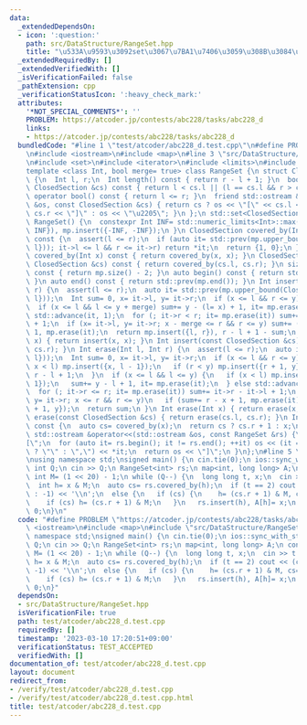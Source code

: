 ```yaml
---
data:
  _extendedDependsOn:
  - icon: ':question:'
    path: src/DataStructure/RangeSet.hpp
    title: "\u533A\u9593\u3092set\u3067\u7BA1\u7406\u3059\u308B\u3084\u3064"
  _extendedRequiredBy: []
  _extendedVerifiedWith: []
  _isVerificationFailed: false
  _pathExtension: cpp
  _verificationStatusIcon: ':heavy_check_mark:'
  attributes:
    '*NOT_SPECIAL_COMMENTS*': ''
    PROBLEM: https://atcoder.jp/contests/abc228/tasks/abc228_d
    links:
    - https://atcoder.jp/contests/abc228/tasks/abc228_d
  bundledCode: "#line 1 \"test/atcoder/abc228_d.test.cpp\"\n#define PROBLEM \"https://atcoder.jp/contests/abc228/tasks/abc228_d\"\
    \n#include <iostream>\n#include <map>\n#line 3 \"src/DataStructure/RangeSet.hpp\"\
    \n#include <set>\n#include <iterator>\n#include <limits>\n#include <cassert>\n\
    template <class Int, bool merge= true> class RangeSet {\n struct ClosedSection\
    \ {\n  Int l, r;\n  Int length() const { return r - l + 1; }\n  bool operator<(const\
    \ ClosedSection &cs) const { return l < cs.l || (l == cs.l && r > cs.r); }\n \
    \ operator bool() const { return l <= r; }\n  friend std::ostream &operator<<(std::ostream\
    \ &os, const ClosedSection &cs) { return cs ? os << \"[\" << cs.l << \",\" <<\
    \ cs.r << \"]\" : os << \"\u2205\"; }\n };\n std::set<ClosedSection> mp;\npublic:\n\
    \ RangeSet() {\n  constexpr Int INF= std::numeric_limits<Int>::max() / 2;\n  mp.insert({INF,\
    \ INF}), mp.insert({-INF, -INF});\n }\n ClosedSection covered_by(Int l, Int r)\
    \ const {\n  assert(l <= r);\n  if (auto it= std::prev(mp.upper_bound(ClosedSection{l,\
    \ l})); it->l <= l && r <= it->r) return *it;\n  return {1, 0};\n }\n ClosedSection\
    \ covered_by(Int x) const { return covered_by(x, x); }\n ClosedSection covered_by(const\
    \ ClosedSection &cs) const { return covered_by(cs.l, cs.r); }\n size_t size()\
    \ const { return mp.size() - 2; }\n auto begin() const { return std::next(mp.begin());\
    \ }\n auto end() const { return std::prev(mp.end()); }\n Int insert(Int l, Int\
    \ r) {\n  assert(l <= r);\n  auto it= std::prev(mp.upper_bound(ClosedSection{l,\
    \ l}));\n  Int sum= 0, x= it->l, y= it->r;\n  if (x <= l && r <= y) return sum;\n\
    \  if (x <= l && l <= y + merge) sum+= y - (l= x) + 1, it= mp.erase(it);\n  else\
    \ std::advance(it, 1);\n  for (; it->r < r; it= mp.erase(it)) sum+= it->r - it->l\
    \ + 1;\n  if (x= it->l, y= it->r; x - merge <= r && r <= y) sum+= (r= y) - x +\
    \ 1, mp.erase(it);\n  return mp.insert({l, r}), r - l + 1 - sum;\n }\n Int insert(Int\
    \ x) { return insert(x, x); }\n Int insert(const ClosedSection &cs) { return insert(cs.l,\
    \ cs.r); }\n Int erase(Int l, Int r) {\n  assert(l <= r);\n  auto it= std::prev(mp.upper_bound(ClosedSection{l,\
    \ l}));\n  Int sum= 0, x= it->l, y= it->r;\n  if (x <= l && r <= y) {\n   if (mp.erase(it);\
    \ x < l) mp.insert({x, l - 1});\n   if (r < y) mp.insert({r + 1, y});\n   return\
    \ r - l + 1;\n  }\n  if (x <= l && l <= y) {\n   if (x < l) mp.insert({x, l -\
    \ 1});\n   sum+= y - l + 1, it= mp.erase(it);\n  } else std::advance(it, 1);\n\
    \  for (; it->r <= r; it= mp.erase(it)) sum+= it->r - it->l + 1;\n  if (x= it->l,\
    \ y= it->r; x <= r && r <= y)\n   if (sum+= r - x + 1, mp.erase(it); r < y) mp.insert({r\
    \ + 1, y});\n  return sum;\n }\n Int erase(Int x) { return erase(x, x); }\n Int\
    \ erase(const ClosedSection &cs) { return erase(cs.l, cs.r); }\n Int mex(Int x)\
    \ const {\n  auto cs= covered_by(x);\n  return cs ? cs.r + 1 : x;\n }\n friend\
    \ std::ostream &operator<<(std::ostream &os, const RangeSet &rs) {\n  os << \"\
    [\";\n  for (auto it= rs.begin(); it != rs.end(); ++it) os << (it == rs.begin()\
    \ ? \"\" : \",\") << *it;\n  return os << \"]\";\n }\n};\n#line 5 \"test/atcoder/abc228_d.test.cpp\"\
    \nusing namespace std;\nsigned main() {\n cin.tie(0);\n ios::sync_with_stdio(0);\n\
    \ int Q;\n cin >> Q;\n RangeSet<int> rs;\n map<int, long long> A;\n constexpr\
    \ int M= (1 << 20) - 1;\n while (Q--) {\n  long long t, x;\n  cin >> t >> x;\n\
    \  int h= x & M;\n  auto cs= rs.covered_by(h);\n  if (t == 2) cout << (cs ? A[h]\
    \ : -1) << '\\n';\n  else {\n   if (cs) {\n    h= (cs.r + 1) & M, cs= rs.covered_by(h);\n\
    \    if (cs) h= (cs.r + 1) & M;\n   }\n   rs.insert(h), A[h]= x;\n  }\n }\n return\
    \ 0;\n}\n"
  code: "#define PROBLEM \"https://atcoder.jp/contests/abc228/tasks/abc228_d\"\n#include\
    \ <iostream>\n#include <map>\n#include \"src/DataStructure/RangeSet.hpp\"\nusing\
    \ namespace std;\nsigned main() {\n cin.tie(0);\n ios::sync_with_stdio(0);\n int\
    \ Q;\n cin >> Q;\n RangeSet<int> rs;\n map<int, long long> A;\n constexpr int\
    \ M= (1 << 20) - 1;\n while (Q--) {\n  long long t, x;\n  cin >> t >> x;\n  int\
    \ h= x & M;\n  auto cs= rs.covered_by(h);\n  if (t == 2) cout << (cs ? A[h] :\
    \ -1) << '\\n';\n  else {\n   if (cs) {\n    h= (cs.r + 1) & M, cs= rs.covered_by(h);\n\
    \    if (cs) h= (cs.r + 1) & M;\n   }\n   rs.insert(h), A[h]= x;\n  }\n }\n return\
    \ 0;\n}"
  dependsOn:
  - src/DataStructure/RangeSet.hpp
  isVerificationFile: true
  path: test/atcoder/abc228_d.test.cpp
  requiredBy: []
  timestamp: '2023-03-10 17:20:51+09:00'
  verificationStatus: TEST_ACCEPTED
  verifiedWith: []
documentation_of: test/atcoder/abc228_d.test.cpp
layout: document
redirect_from:
- /verify/test/atcoder/abc228_d.test.cpp
- /verify/test/atcoder/abc228_d.test.cpp.html
title: test/atcoder/abc228_d.test.cpp
---
```

